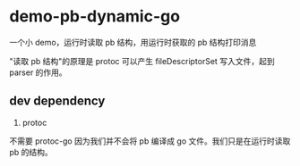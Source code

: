 # demo-pb-dynamic-go

一个小 demo，运行时读取 pb 结构，用运行时获取的 pb 结构打印消息

"读取 pb 结构"的原理是 protoc 可以产生 fileDescriptorSet 写入文件，起到 parser 的作用。

## dev dependency

1. protoc

不需要 protoc-go 因为我们并不会将 pb 编译成 go 文件。我们只是在运行时读取 pb 的结构。


